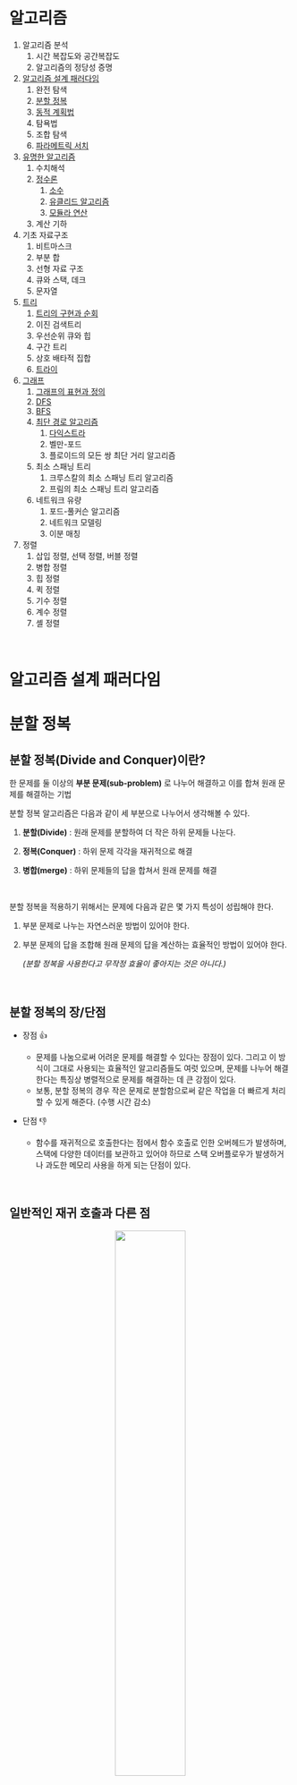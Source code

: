 # 알고리즘
1. 알고리즘 분석
	1. 시간 복잡도와 공간복잡도
	2. 알고리즘의 정당성 증명
2. [알고리즘 설계 패러다임](#알고리즘-설계-패러다임)
	1. 완전 탐색
	2. [분할 정복](#분할-정복)
	3. [동적 계획법](#동적-계획법)
	4. 탐욕법
	5. 조합 탐색
	6. [파라메트릭 서치](#파라메트릭-서치)
3. [유명한 알고리즘](#유명한-알고리즘)
	1. 수치해석
	2. [정수론](#정수론)
		1. [소수](#소수)
		2. [유클리드 알고리즘](#유클리드-알고리즘)
		3. [모듈라 연산](#모듈라-연산)
	3. 계산 기하
4. 기초 자료구조
	1. 비트마스크
	2. 부분 합
	3. 선형 자료 구조
	4. 큐와 스택, 데크
	5. 문자열
5. [트리](#트리)
	1. [트리의 구현과 순회](#트리의-구현과-순회)
	2. 이진 검색트리
	3. 우선순위 큐와 힙
	4. 구간 트리
	5. 상호 배타적 집합
	6. [트라이](#트라이)
6. [그래프](#그래프)
   1. [그래프의 표현과 정의](#그래프의-표현과-정의)
   2. [DFS](#DFS)
   3. [BFS](#BFS)
   4. [최단 경로 알고리즘](#최단-경로-알고리즘)
      1. [다익스트라](#다익스트라)
      2. 벨만-포드
      3. 플로이드의 모든 쌍 최단 거리 알고리즘
   5. 최소 스패닝 트리
      1. 크루스칼의 최소 스패닝 트리 알고리즘
      2. 프림의 최소 스패닝 트리 알고리즘
   6. 네트워크 유량
      1. 포드-풀커슨 알고리즘
      2. 네트워크 모델링
      3. 이분 매칭
7. 정렬
	1. 삽입 정렬, 선택 정렬, 버블 정렬
	2. 병합 정렬
	3. 힙 정렬
	4. 퀵 정렬
	5. 기수 정렬
	6. 계수 정렬
	7. 셸 정렬

<br>

# 알고리즘 설계 패러다임
# 분할 정복
## 분할 정복(Divide and Conquer)이란?
한 문제를 둘 이상의 **부분 문제(sub-problem)** 로 나누어 해결하고 이를 합쳐 원래 문제를 해결하는 기법

분할 정복 알고리즘은 다음과 같이 세 부분으로 나누어서 생각해볼 수 있다.

1. **분할(Divide)** : 원래 문제를 분할하여 더 작은 하위 문제들 나눈다.

2. **정복(Conquer)** : 하위 문제 각각을 재귀적으로 해결

3. **병합(merge)** : 하위 문제들의 답을 합쳐서 원래 문제를 해결
 
<br>

분할 정복을 적용하기 위해서는 문제에 다음과 같은 몇 가지 특성이 성립해야 한다.

1. 부분 문제로 나누는 자연스러운 방법이 있어야 한다.

2. 부분 문제의 답을 조합해 원래 문제의 답을 계산하는 효율적인 방법이 있어야 한다.

   *(분할 정복을 사용한다고 무작정 효율이 좋아지는 것은 아니다.)*

<br>

## 분할 정복의 장/단점
- 장점 👍
  - 문제를 나눔으로써 어려운 문제를 해결할 수 있다는 장점이 있다. 그리고 이 방식이 그대로 사용되는 효율적인 알고리즘들도 여럿 있으며, 문제를 나누어 해결한다는 특징상 병렬적으로 문제를 해결하는 데 큰 강점이 있다.
  - 보통, 분할 정복의 경우 작은 문제로 분할함으로써 같은 작업을 더 빠르게 처리할 수 있게 해준다. (수행 시간 감소)

- 단점 👎
  - 함수를 재귀적으로 호출한다는 점에서 함수 호출로 인한 오버헤드가 발생하며, 스택에 다양한 데이터를 보관하고 있어야 하므로 스택 오버플로우가 발생하거나 과도한 메모리 사용을 하게 되는 단점이 있다.

<br>

## 일반적인 재귀 호출과 다른 점 

<p align="center">
<img src="https://user-images.githubusercontent.com/33649908/131237135-fd55bdac-c852-4681-b3f3-a6c4093fff28.png" width="50%">
</p>

* 분할 정복이 일반적인 재귀 호출과 다른 점은 **문제를 한 조각과 전체를 나누는 대신 거의 같은 크기의 부분 문제로 나누는 것** 이다.

* 보통 재귀 함수를 사용해서 분할 정복 알고리즘을 구현하지만, 분할 정복이라고 해서 반드시 재귀 함수를 이용하는 것은 아니다. 함수 호출시 발생하는 오버헤드를 없애기 위해서 스택이나 큐 등을 이용하는 경우도 있다.

<br>

## 분할 정복 알고리즘 활용 예시

분할 정복이 쓰이는 예는 **이분검색, 병합정렬, 퀵정렬, 최대값 찾기, 임계값의 결정, 쉬트라센 행렬곱셈 알고리즘** 등이 있다.

<br>

### 병합 정렬과 퀵정렬 (같은 문제를 어느 단계에서 해결하느냐에 따른 구분)

병합 정렬(merge sort)과 퀵 정렬(quick sort)은 분할 정복 패러다임을 기반으로 해서 만들어진 대표적인 정렬 알고리즘이다.

이 두 알고리즘은 같은 아이디어로 정렬을 수행하지만 시간이 많이 걸리는 작업을 **분할 단계**에서 하느냐, **병합 단계**에서 하느냐가 다르다.

이렇게 같은 문제를 해결하는 알고리즘이더라도 어떤 식으로(어느 단계에서) 분할하느냐에 따라 다른 알고리즘이 될 수 있다.

<br>

### 병합 정렬

<p align="center">
<img src="https://user-images.githubusercontent.com/33649908/131238392-d6591d56-4690-48b0-83c9-7e027e2fcda4.png" width="40%">
</p>

* 전체 수행 시간은 **병합 과정**에 의해 지배된다.

* **O(n)** 시간이 걸리는 과정을 **재귀 호출 후에 진행** (병합 과정)

   문제의 수는 항상 절반으로 나눠지기 때문에 필요한 단계 수는 **O(logn)**

* 시간 복잡도 : 항상 **O(nlogn)** 으로 일정

<br>

### 퀵 정렬
<p align="center">
<img src="https://user-images.githubusercontent.com/33649908/131238476-bd4f5db7-48f1-41f2-bca7-f888cb02f133.png" height="200"> <img src="https://user-images.githubusercontent.com/33649908/131238219-42fd1206-d152-4924-bfa2-0f53e122fe58.png" height="200">
</p>

* 전체 수행 시간은 두개 부분 문제로 나누는 **파티션(partition) 과정**에 의해 지배된다. 분할된 두 부분 문제가 비슷한 크기로 비슷한 크기로 나눠진다는 보장이 없기 때문에, 이를 비슷한 크기로 나누는 좋은 기준을 선택하는 것은 퀵정렬에서 중요한 요소이다.

* **O(n)** 시간이 걸리는 과정을 **재귀 호출 전**에 진행 (분할)

   문제의 수가 항상 절반으로 나누어 진다는 보장이 없기 때문에 필요한 단계수를 정확히 계산하기 힘들다.
   
   **최악의 경우 n, 평균적인 경우 logn**만큼의 단계가 필요하다.

* 시간 복잡도 : 최악 = **O(n^2)**, 평균 = **O(nlogn)**

<br>

### 관련 문제
[백준 1629번 곱셈](https://www.acmicpc.net/problem/1629)

[백준 10830번 행렬 제곱](https://www.acmicpc.net/problem/10830)

<br>

# 동적 계획법
## 동적 계획법(Dynamic Programming, DP)이란?

동적 계획법은 주어진 문제를 풀기 위해서, 문제를 여러 개의 **하위 문제(subproblem)** 로 나누어 푼 다음, 그것을 결합하여 해결하는 방식이다.

<br>

<p align="center">
<img src="https://user-images.githubusercontent.com/33649908/131238559-1a8c7588-3713-475d-b740-69629b9b9fb4.png" width="50%">
</p>

동적 계획법은 처음 주어진 문제를 더 작은 문제들로 나눈 뒤 각 조각의 답을 계산하고, 이 답들로부터 원래 문제에 대한 답을 계산해 낸다는 점에서 분할 정복(Divide and Conquer)과 비슷하다. 하지만 가장 큰 차이점은 **동적 계획법에서는 쪼개진 작은 문제가 중복되지만, 분할 정복은 절대로 중복될수가 없다는 점**이다.

다시 말하면, 동적 계획법과 분할 정복의 차이는 **문제를 나누는 방식**이다. 동적 계획법에서는 어떤 부분 문제는 두 개 이상의 문제를 푸는데 사용될 수 있기 때문에, 이 문제의 답을 여러 번 계산하는 대신 **한 번만 계산하고 그 결과를 재활용함으로써 속도를 향상**시킬 수 있다. 이때 이미 계산한 값을 저장해 두는 메모리를 캐시(cache)라고 부르며, 두 번 이상 계산되는 부분 문제를 중복되는 **부분 문제(overlapping subproblems)** 라고 부른다.

<br>

* **동적 계획법의 조건**

   두 가지 속성을 만족해야 동적 계획법으로 문제를 풀 수 있다.

1. **Overlapping Subproblem**
   : 중복되는 부분 문제(overlapping subproblem) 는 어떤 문제가 여러 개의 부분 문제(subproblem)으로 쪼개질 수 있을 때 사용하는 용어이다. 이때 '부분 문제'란, 항상 새로운 부분 문제를 생성해내기 보다는 계속해서 같은 부분 문제가 여러 번 재사용되거나 재귀 알고리즘을 통해 해결되는 문제를 가리킨다.

2. **Optimal Substructure**
   : 최적 부분구조(optimal substructure)는 어떤 문제의 최적의 해결책이 그 부분 문제의 최적의 해결책으로 부터 설계될 수 있는 경우를 말한다. 즉, 최적 부분구조 일때 문제의 정답을 작은 문제의 정답에서부터 구할 수 있다. 이 속성은 동적 계획법이나 그리디 알고리즘의 유용성을 판별하는데 사용되기도 한다.
   
<br>

* **메모리제이션(Memorization)**

메모이제이션은 컴퓨터 프로그램이 동일한 계산을 반복해야 할 때, **이전에 계산한 값을 메모리에 저장함**으로써 동일한 계산의 반복 수행을 제거하여 **프로그램 실행 속도를 빠르게 하는 기술**이다. 동적 계획법의 핵심이 되는 기술이다.

동적 계획법에서 각 문제는 한 번만 풀어야 한다. (중복되는 부분 문제를 여러번 풀지 않는다는 뜻) Optimal Substructure를 만족하기 때문에 같은 문제는 구할 때마다 정답이 같다. 따라서 정답을 한 번 구했으면 그 정답을 캐시에 메모해놓는다. 이렇게 메모하는 것을 코드의 구현에서는 배열에 저장하는 것으로 할 수 있다. 이를 메모리제이션이라고 한다.

<br>

## 동적 계획법의 장/단점

- 장점 👍
  - 필요한 모든 가능성을 고려해서 구현하므로 항상 최적의 결과를 얻을 수 있다.
  
  - 메모리에 저장된 값을 사용하므로 큰 문제를 빠른 속도로 해결하여 최적의 해를 찾아낼 수 있다.

- 단점 👎
  - 모든 가능성에 대한 고려가 불충분할 경우 최적의 결과를 보장할 수 없다.
  
  - 다른 방법론에 비해 많은 메모리 공간을 요구한다.
  
<br>

## 동적 계획법의 구현 방법

동적 계획법의 구현 방식에는 두 가지 방법이 있다.

1. **Top-down** : 큰 문제를 작은 문제로 쪼개면서 푼다. **재귀**로 구현
2. **Bottom-up** : 작은 문제부터 차례대로 푼다. **반복문**으로 구현

Top-down과 Botton-up의 시간복잡도 차이는 문제에 따라 다를 수 있으므로 정확히 알 수는 없다. Top-down은 재귀 호출을 하기때문에 스택의 사용으로 시간이 더 걸릴 것이라고 생각할 수 있겠지만, 실제로 그 차이는 크지 않다. 

(다만, 파이썬의 경우 재귀 호출 시 스택 오버 플로우(stack overflow)가 발생할 수 있기 때문에, Bottom-up으로 구현하는 것이 좋다. C++과 Java에서는 재귀로 구현하는 것이 크게 문제가 되지 않는다.)

💡 Top-down으로만 해결가능하거나 Bottom-up으로만 해결가능한 문제는 극히 드문 경우이므로, 아무거나 선택해서 사용하면 된다.

피보나치 수열을 예로 들면 다음과 같다.

* Top-down 방식
``` java
f (int n) {
  if n == 0 : return 0
  elif n == 1: return 1
  if dp[n] has value : return dp[n]
  else : dp[n] = f(n-2) + f(n-1)
         return dp[n]
}
```

* Bottom-up 방식
``` java
f (int n){
  f[0] = 0
  f[1] = 1
  for (i = 2; i <= n; i++) {
   f[i] = f[i-2] + f[i-1]
  }
  return f[n]
}
```
<br>

## 동적 계획법의 활용 예시

동적 계획법의 예시로는 **피보나치 수열 구하기, 이항계수 구하기, 최단경로의 플로이드 알고리즘, 최적화 문제, 외판원 문제** 등이 있다.

<br>

### 관련 문제
[백준 2294번 동전2](https://www.acmicpc.net/problem/2294)

[백준 1463번 1로 만들기](https://www.acmicpc.net/problem/1463)

<br>

----

# 파라메트릭 서치
결정 문제란 예 아니오 형태의 답만이 나오는 문제들을 가리킨다.

어떤 문제에서 최대가 되는 k를 구하려는 최적화 문제를 결정 문제로 바꾸는 것은 다음과 같다.

__1. k가 x이상일때 문제가 해결되는지?__

__2. 문제 해결이 안된다면 y값을 조절시켜 변경된 x이상일 때는 문제가 해결되는지?__

__3. x값 조절은 이분법을 사용__

위 과정을 반복하면 x는 문제가 해결되는 최적의 값으로 수렴하게 된다.

이렇게 결국 원래 문제인 최대값 k를 구할 수 있다. 같은 매커니즘으로 최솟값도 찾을 수 있는데, 이러한 알고리즘을 일명 파라메트릭 서치라고 부른다.

x값 조절을 이분법으로 하기 때문에, 바이너리 서치와 매우 유사하다.

하지만 차이점이 있는데, 바이너리 서치는 찾고자하는 특정한 값과 정렬된 검색 공간의 가운데에 있는 원소를 비교하여 해당 값을 찾으면 리턴, 못 찾으면 -1을 리턴해준다.

파라메트릭 서치는 특정한 값을 찾는것이 아니라 검색 공간의 가운데 값이 해당 값이 문제를 해결할 수 있는지 판단하고 범위를 좁히는데, 파라메트릭 서치는 바이너리 서치와 다르게 특정한 목표값이 없기 때문에 중간에 리턴을 할 수가 없고 반드시 값이 수렴하기 때문에 -1을 리턴하지 않는다는 차이가 있다. 

아래 문제는 파라메트릭 서치로 해결할 수 있는 가장 간단한 문제들 중 하나이다.

> __n개의 줄을 잘라서 길이(k)가 모두 동일한 m개의 줄로 만들 때, 잘라진 줄의 길이 k의 최대값을 구하라.__
> 
> __항상 n ≦ m 이며, n는 1이상 10,000이하의 정수이고, m은 1이상 1,000,000이하의 정수이다.__
> 
> __그리고 주어진 n개의 줄의 최대 길이는 2^31 - 1보다 작거나 같은 자연수이다.__
>
> __테스트 케이스로 n = 4, m = 11__
>
> __n개의 줄의 길이는 각각 802, 743, 457, 539가 주어졌다.__

최대의 k을 찾는 위 최적화 문제를 k가 x라면 줄을 m개 만들 수 있나? 라는 결정문제로 바꾸어서 풀 수 있다.

__1. k가 x라면 줄을 m개 만들 수 있나?__

__2. m개를 만들 수 없을때, x값을 줄임.__

__3. m개를 만들 수 있을때, x값을 늘림.__

__4. y+1이 m개를 만들 수 없으면 y가 k가 됨__

파라메트릭 서치 문제를 풀 때 초기 정의역x를 반드시 유효한 답을 도출할 수 있도록 잡아야 한다.

parametric_search(int min, int max) 에서  일반적으로 min은 0으로 잡으면 되고 max값을 넉넉히 잡으면 좋다.

위 문제 같은 경우는 만약 n = 4, m = 4이고, n개의 줄이 800, 1, 1, 1같은 테스트 케이스를 고려하면,

k = 200이 되므로 일반적으로 max범위는 n의 줄 길이 중 최대 길이인 800로 잡으면 된다.

```
// 수도코드
parametric_search(min, max){
	if(min > max) return max; // 기저조건, 값이 수렴

	x = (min + max)/2; // 범위 조절, 판단을 위한 x값을 정의
	
	// 있다 -> x값을 늘림 (최적값 수렴)
	// 없다 -> x값을 줄임
	if(isPossible(x)) return parametric_search(x+1, max);
	else return parametric_search(min, x-1);
}

isPossible(x){
	// 일반적으로 결정 판단을 위한 값을 구할때, 이 문제보다 훨씬 난이도가 높고 복잡하다.
	count = 0; // 결정 판단을 위한 값
	for(rope_length : rope_list) 
		count += rope_length / x; // x로 몇개의 줄을 만들 수 있는지
	
	// m개를 만들 수 있다, 없다
	if(count >= m) retrun true;
	else return false;
}
```

재귀의 기저조건인 if(min > max) return max;는 문제마다 차이가 있다.

어떤 문제는 if(min > max) return min; 일수도 있기 때문에 무조건 위 조건을 따라선 안되고 해당 문제를 이해하고 알맞은 조건을 기저조건으로 설정하여야 한다.

그리고 일반적으로 min은 left 또는 start, max는 right 또는 edn, x는 pivot 또는 mid 라는 변수명을 사용한다. 

지금 까지 본 문제는 파라메트릭 서치의 개념을 설명하기 위한 기초적인 문제였다면, 아래문제는 파라메트릭 서치의 응용 문제라고 할 수 있다. 

응용 문제같은 경우는 애초에 파라메트릭 서치 알고리즘을 이용해서 문제를 풀어야겠다는 아이디어 자체를 떠올리기가 쉽지않다...

[백준 1300번 : K번째 수](https://www.acmicpc.net/problem/1300)

[백준 12015번 : 가장 긴 증가하는 부분 수열 2](https://www.acmicpc.net/problem/12015)

# 유명한 알고리즘

# 정수론
정수론(Number Theory)은 각종 수의 성질을 대상으로 하며 기하학, 대수학, 해석학과 함께 수학의 주요한 분야들 중 하나이다. 

정수론의 현실 세계에서의 쓰임새는 다른 수학 분야에 비해 적지만, 컴퓨터가 발달되면서 사용빈도가 늘었다. 암호학의 기본 이론도 이 정수론을 기본으로 하고 있으며, 정보와 관련된 이론들도 상당 부분 정수론을 기본으로 한다. 

그 이유는 컴퓨터에서 정수는 정확한 값을 가질 수 있기 때문이다. 실수형 타입의 경우에는 round off error 때문에 오차가 생기고, 이 오차는 계산을 거듭할수록 걷잡을 수 없이 커지기 때문이다.
게다가 컴퓨터에서의 수 표현은 수를 표현할 저장공간의 한계상 정수론에서 말하는 시계 산술을 사용한다.

이름은 '정수론'이지만 기초 수준에서는 정수보다는 자연수, 그중에서도 소수를 중점적으로 다룬다. 자연수는 1과 소수, 그리고 합성수로 이루어져 있는데, 합성수들은 소수의 곱으로 생각할 수 있기 때문에 결국 소수가 다른 정수들보다 더 중요한 대우를 받게 된다.

음의 정수는 잘 다뤄지지 않는데, 대부분의 곱셈에 관련된 문제에서 양의 정수에 -1을 곱하는 것으로 음의 정수를 다룰 수 있기 때문이다. 

## 소수
소수를 한마디로 설명하면, 1보다 큰 자연수 중 1과 자기 자신만을 약수로 가지는 수라고 할 수 있다.

애초에 전제조건이 1보다 큰 자연수 중이기 때문에, 당연히 1은 소수가 아니다.

산술의 기본 정리(모든 양의 정수는 유일한 소인수 분해를 갖는다.)의 '1보다 큰 모든 자연수는 그 자체가 소수이거나, 순서를 무시하고 유일한 소인수의 조합을 갖는다'는 내용을 바탕으로 자연수는 1과 소수, 그리고 합성수로 구분된다. 

이 합성수들은 소수의 곱으로 생각할 수 있기 때문에 결국 2이상의 모든 수들은 소수들로 구성되어 있다고 볼 수 있다.

Problem Solving을 하다 보면, 소수와 관련된 문제들을 자주 접할 수 있다. 소수는 경우에 따라 변하지 않으므로 N 이하의 소수는 이미 정해져 있기 때문에, 이 이미 정해진 대량의 소수들을 빠르게 구할 수 있는 방법들이 존재한다.

그 중 대표적인 방법으로 에라토스테네스의 체가 있다. 여기서 체는 대수학에서 사용하는 유리수의 집합, 실수의 집합, 복소수의 집합을 유리수체(體), 실수체(體), 복소수체(體)라고 부르는 Field가 아닌 가루나 액체를 거를 때 사용되는 도구를 뜻한다. 

지구의 크기를 처음으로 계산해 낸 수학자로도 유명한 고대 그리스의 수학자 에라토스테네스가 만들어 낸 특정 범위 내의 소수를 구하는 방법으로, 소수가 아닌 수를 거르는 방법이 마치 체로 치듯이 수를 걸러낸다고 하여 '에라토스테네스의 체'라고 부른다고 한다. 

에라토스테네스의 체로 소수를 찾는 방법은 아래와 같다.

<p align="center"><img src="https://user-images.githubusercontent.com/51703260/131170962-794ff277-21b4-458b-bddf-86522bd05895.gif"></p>

만약 100만 이하의 소수들을 모두 구한다고 하자.

1. 2를 제외한 2의 배수들은 모두 제거한다.
2. 3을 제외한 3의 배수들은 모두 제거한다.
3. 제거 되지 않은 가장 작은 수를 제외한 해당 수의 배수를 제거한다.
4. 100만의 제곱근인 1000까지만 체크하여 해당 수들의 배수들을 모두 제거한다.

위 과정이 끝나고 제거되지 않은 수들이 100만 이하의 소수가 된다.

여기서 중요한 점은 에라토스테네스의 체를 이용해 N 이하의 소수를 구하고 싶다면, N까지 배수들을 찾아 볼 필요는 없이 N의 제곱근까지만 체크하면 된다. 

만약 N보다 작은 합성수 M이 있을 때, M = A * B 라면 A와 B 중 적어도 하나는 N의 제곱근 보다 작다. 즉, M은 N의 제곱근 이하에서 이미 배수체크가 가능해지고 소수가 걸러진다.

같은 논리로 결국 N 또한 N의 제곱근이하에서 이미 배수체크가 완료되어 소수가 다 걸러지게 된다.

```
// 수도코드
eratosthenes(N){
	isPrime = boolean[N+1]; // 0 ~ N 까지 논리형 배열
	isPrime.fill(true); // 전부 true로 초기화 (그냥 이렇게 초기화가 가능하다고 가정)
	isPrime[0] = isPrime[1] = false; // 0과 1은 소수가 아님
	
	for(i = 2; i <= sqrt(N); i++){ // N의 제곱근 까지만 체크
		if(!isPrime[i]) continue; // 소수가 아니면 continue
		for(j = i*i; j <= N; j += i){
			isPrime[j] = false; // i의 제곱부터 시작해서 i의 배수는 모두 소수가 아님.
		}			    // i * 2부터 시작해도 되지만 어차피 i가 sqrt(N)까지 접근하기 때문에 동일함
	}
	
	return isPrime;
}

main(){
	N = 1000000;
	isPrime = eratosthenes(N);
	for(i = 0; i <= N; i++){
		if(isPrime[i]) print(i);
	}
}
```
다만 에라토스테네스의 체는 '특정 범위 내의 소수'를 구하는 데에만 효율적이다.

만약 주어진 수 하나가 소수인가? 만을 따지는 상황이라면 에라토스테네스의 체 보다 비교도 안되게 빠른방법이 넘쳐난다.

아래 문제는 에라토스테네스의 체를 이용해서 해결할 수 있는 기본적인 소수를 구하는 문제와 약간 응용한 문제들이다.

[백준 1929번 : 소수 구하기](https://www.acmicpc.net/problem/1929)

[백준 4948번 : 베르트랑 공준](https://www.acmicpc.net/problem/4948)

[백준 9020번 : 골드바흐의 추측](https://www.acmicpc.net/problem/9020)


## 유클리드 알고리즘

유클리드 알고리즘은 우리에게 유클리드 호제법이라고 더 알려져있다.

수학자 유클리드에 의해 기원전 300년경에 발견된 이 알고리즘은 주어진 두 수 사이에 존재하는 최대공약수를 구하는 알고리즘이다.

이 알고리즘의 원리는 아래와 같다.

만약 임의의 두 자연수 A와 B의 최대공약수를 구한다고 하자.

1. A를 B로 나눈 나머지 M을 구한다. M = A % B
2. 이 때 A가 B보다 작으면 M은 A가 된다. (굳이 A와 B의 대소 반별이 필요없다는 의미)
3. 만약 A가 B보다 커서 M == 0 가 된다면 B가 최대 공약수가 된다.
4. 만약 M이 0이 아니면, A에 B값을 넣고, B에 M값을 넣어서 다시 1.의 M = A % B 연산을 하여 M이 0이 될 때 까지 반복한다.

```
// 수도코드
// 재귀
euclid(A, B){	
 	return B == 0 ? A : euclid(B, A % B);
}

// 반복문
euclid(A, B){ 
	while(B != 0){
		A = B;
		B = A % B;
	}
	return A;
}
```

A와 B의 최대공약수를 구했으면, A와 B의 최소공배수는 A * B / (A와B의 최대공약수)로 구할 수 있다

아래 문제는 유클리드 호제법을 이용해서 해결할 수 있는 기본적인 문제이다.

[백준 1934번 : 최소공배수](https://www.acmicpc.net/problem/1934)

## 모듈라 연산

몇 가지 중요한 암호 시스템은 계산 결과가 항상 0 - (M-1) 범위에있는 경우 모듈라 연산을 사용한다고 한다.

이때 M이 우리가 %를 하고자 하는 모듈라 값이다.

아래는 modular를 mod를 표현한 우리가 기본적으로 알고있는 모듈라 연산이다

43 mod 6 = 1

27 mod 9 = 0

3 mod 20 = 3

50 mod 17 = 16

그리고 음수의 경우에도 모듈러 연산이 가능하다.

-13 mod 11 = 9

-10 mod 11 = 1

일반적으로 수학적으로 나머지는 양수라고 약속했기 때문에 음수를 mod 할 경우에는 양수라 생각하고 mod를 한 값의 음수에서 + m을 해주면 된다.

예를 들어 -13 mod 11이면 13 mod 11 = 2 에서 -2 + 11 = 9와 같다.

하지만 프로그래밍을 할 때 A % B 에서 A 또는 B가 음수가 되면 결과는 어떻게 될까?

놀랍게도 답은 ["구현마다 다르다(Implementation-defined)"](https://en.wikipedia.org/wiki/Modulo_operation#In_programming_languages
)

당장 파이썬에서 -10 % 4는 2가 출력되고 10 % -4는 -2가 출력된다.

그리고 C++17 -10 % 4는 -2가 출력된다. 그렇기 때문에 음수 모듈라 연산을 할 때는 언어별로 다르다는 점을 미리 고려해야 할 것 같다.

## 모듈라 합동

모듈라 연산에 이해했다면 모듈라 합동에 대해서도 알면 좋을것 같다.

__(A mod M) = (B mod M) => A ≡ B (mod M)__

어떤 값 A와 B가 M으로 나누었을 때 나머지가 같다면 A와 B는 모듈라 M에 대한 합동 관계라고 표현한다.

여기서 A와 B는 A - B를 하였을 때, M의 배수가 된다.

다시 말해 A - B = K * M (K는 임의의 정수)이다.

예를 들어 13 % 6 = 1이고, 25 % 6 = 1이므로, 13과25는 모듈라 6에 대한 합동이라고 말할 수 있다.

아래 문제는 이 모듈라 합동에 관련된 문제이다.

[백준 2981번 : 검문](https://www.acmicpc.net/problem/2981)

## 모듈라 연산의 속성

모듈라 연산에는 재밌는 속성들이 존재한다.

먼저 (A + B) mod M = ((A mod M) + (B mod M)) mod M  이 성립한다.

그리고 (A - B) mod M = ((A mod M) - (B mod M)) mod M 이 성립하며

놀랍게도 (A * B) mod M = ((A mod M) * (B mod M)) mod M 또한 성립한다.

우리는 수학자가 아니라 공학자이므로 증명은 생략하고 위 공식을 잘 써먹기만 하면 된다.

이 공식을 잘 이용한다면 아래와 같은 문제를 풀 수 있다.

> 2^50이상은 계산할 수 없는 계산기가 존재한다.
> 
> 이 계산기는 mod 연산을 할 수 있는 기능이 탑재되어있다.
> 
> 이 때 2^90 mod 13을 구하라.

이 문제는 거듭제곱을 가지는 값을 모듈라 곱셈 속성을 이용해서 분할 정복으로 해결할 수 있다.

2^90은 2^50 * 2^40이다. 그러면 2^90 mod 13은 

(A * B) mod M = ((A mod M) * (B mod M)) mod M 를 이용하여

2^90 mod 13 = (2^50 * 2^40) mod 13 = ((2^50 mod 13) * (2^40 mod 13)) mod 13으로 변형시킬 수 있다.

계산기를 통해서 2^50 mod 13 = 4, 2^40 mod 13 = 3이라는 값은 바로 구할 수 있다고 했을 때,

결국 2^90 mod 13 = 12 mod 13 = 12라는 사실을 알 수 있다.


<br>

# 트리

# 트리의 구현과 순회

## 트리(Tree)

**계층적인 구조**의 자료를 표현하는 **비선형 자료구조(1:n)**

뿌리부터 잎까지의 나무를 거꾸로 뒤집어 놓은 형태를 띄며, 회사의 조직도, 파일 디렉토리 구조, 기계 학습에서의 결정 트리(decision tree) 등이 트리 구조로 표현될 수 있다.

## 트리 관련 용어

- 노드(node)와 간선(edge) : 트리의 구성 요소, 트리의 각 노드에는 데이터가 저장되고 이러한 데이터들의 연결 관계는 간선으로 나타낸다.
    - 루트(root) : 계층적인 구조에서 가장 높은 곳에 있는 노드. 한 트리에는 하나의 루트만이 존재한다.
    - 리프(leaf, 단말 노드) : 자식 노드가 존재하지 않는, 더 이상 아래로 뻗어나갈 수 없는 노드
    - 부모(parent) : 현재 노드에서 간선으로 연결된 위쪽에 있는 노드. 트리의 각 노드는 무조건 1개의 부모 노드만 가질 수 있다.
    - 자식(child) : 현재 노드에서 가지로 연결된 아래쪽 노드. 트리의 각 노드는 자식 노드를 가지지 않을 수도, 여러개의 자식 노드를 가질 수도 있다.
    - 형제(sibling) : 부모 노드가 동일한 노드들
    - 조상(ancestor) : 현재 노드에서 간선을 따라 루트노드까지 올라갈 때 연결된 모든 노드
    - 자손(descendant) : 서브 트리에 있는 하위 레벨의 노드들
- 서브 트리(subtree) : 부모 노드와 연결된 간선을 끊으면 새롭게 생성되는 트리. 하나의 트리는 여러개의 서브 트리를 포함하고 있다.

<p align="center"><img src="https://github.com/hongcheol/CS-study/blob/main/Algorithm/img/tree-degree-level.png?raw=true" alt="Tree degree and level" width="500"></p>

- 레벨(level)과 높이(height) : 루트 노드로부터 현재 노드에 이르기까지 연결된 간선의 수. 트리의 레벨의 최댓값이 트리의 높이가 된다.
- 차수(degree) : 현재 노드에 연결된 자식 노드의 수. 트리의 차수는 트리의 차수의 최댓값이다.

## 이진 트리(Binary Tree)

모든 노드가 2개의 서브 트리를 가지고 있는 트리.

## 이진 트리의 특징 

- 모든 노드는 왼쪽 자식 노드와 오른쪽 자식 노드를 각각 1개씩, 최대 2개의 노드만을 자식 노드로 가질 수 있다.(최대 차수 2)
- 공집합도 이진트리이다.
- 서브 트리 간 순서(왼쪽, 오른쪽)가 존재한다.
- 노드의 개수가 `n`개인 이진트리의 간선 개수는 `n-1`개
- 높이가 h인 이진트리의 최소 노드 개수는 `h+1`개, 최대 노드 개수는 `2^(h+1) - 1`개

## 이진 트리의 종류

![Binary Tree](https://github.com/hongcheol/CS-study/blob/main/Algorithm/img/binary-tree.png?raw=true)

### 포화 이진 트리(Full Binary Tree)

- 모든 높이에 노드가 최대로 차 있는 이진 트리
- 따라서 노드 개수는 이진 트리의 최대 노드 개수인 `2^(h+1) - 1`개
- 루트 노드를 1번으로 하여 모든 노드가 순서대로 노드 번호를 가진다.

### 완전 이진 트리(Complete Binary Tree)

- 루트 노드를 1번으로 하여 n개의 노드를 갖는 이진 트리에서 1번부터 n번까지 빈 자리가 없는 이진 트리
- 낮은 높이에서 시작하여 왼쪽 자식 노드부터 채워야 한다.

### 편향 이진 트리(Skewed Binary Tree)

- 높이 h에 대한 최소 개수의 노드를 가지며 한 쪽 방향의 자식 노드만을 가진 이진 트리
- 따라서 노드 개수는 이진 트리의 최소 노드 개수인 `h+1`개

## 이진 트리 표현

### 배열을 이용한 표현

n개의 노드를 갖는 이진 트리의 경우 루트 노드부터 마지막 노드까지 1번 ~ n번 번호를 매긴 뒤, 배열의 1번 인덱스부터 n번 인덱스까지 순서대로 노드를 삽입하여 구현

- 높이가 h인 이진 트리를 구현하기 위해서는 배열의 크기가 `2^(h+1)`가 되어야 한다.
    - 배열의 1번 인덱스부터 사용하므로 이진 트리의 최대 노드 개수인 `2^(h+1) - 1`개보다 1개 많은 크기
- 배열을 이용한 이진 트리는 구현이 쉽지만, 배열 원소에 대한 메모리 공간 낭비가 발생할 수 있다.
    - 편향 이진 트리의 경우 사용하지 않는 배열의 영역이 많아진다.
- 트리의 중간에 새로운 노드를 삽입하거나 삭제할 경우 배열의 크기 변경이 어려워 비효율적이다.

#### Java를 이용한 완전 이진 트리 구현 - 배열 표현법

```java
// 완전 이진 트리
class CompleteBinaryTreeArray {
    char[] nodes;         // 트리의 노드를 저장한 배열
    final int SIZE;             // 노드 개수 + 1
    int lastIndex;        // 마지막에 추가된 노드의 인덱스

    public CompleteBinaryTreeArray(int size) {
        this.SIZE = size;
        nodes = new char[SIZE+1];          // 1 ~ SIZE 번의 노드들을 저장하는 배열
    }

    public void add(char c) {
        if (lastIndex == SIZE) return;     // 배열 포화 상태
        nodes[++latIndex] = c;             // 배열에 노드 추가
    }
}
```

### 링크를 이용한 표현

이진 트리 노드 번호 성질을 이용해 각 부모 노드에 왼쪽 자식 노드와 오른쪽 자식 노드를 연결하여 표현한다. 한 노드가 두 개의 링크 필드를 갖는 형태이다.

> 💡 이진 트리 노드 번호의 성질
>- 노드 번호가 i인 노드의 부모 노드 번호 : `i/2`
>- 노드 번호가 i인 노드의 왼쪽 자식 노드 번호 : `2*i`
>- 노드 번호가 i인 노드의 오른쪽 자식 노드 번호 : `2*i + 1`
>- 레벨 n인 노드의 시작 번호 : `2^n`

- 배열 표현법의 한계인 메모리 낭비를 막을 수 있다. 이진 트리의 노드 개수만큼 노드를 생성하면 된다.
- 특정 노드를 탐색하기 위해 루트 노드부터 탐색을 시작해야 하므로 탐색이 비효율적이다.

#### Java를 이용한 완전 이진 트리 구현 - 링크 표현법

```java
// 트리의 노드
class Node {
    char data;         // 데이터 필드
    Node left;         // 왼쪽 자식 노드 링크 필드
    Node right;        // 오른쪽 자식 노드 링크 필드

    public Node(char data) {
        this.data = data;
        left = null;             // 리프 노드를 위한 초기화
        right = null;            // 리프 노드를 위한 초기화
    }
}

// 완전 이진 트리
class LinkedCompleteBinaryTree {
    Node[] binaryTree;

    public LinkedCompleteBinaryTree(int nodeCnt) {
        binaryTree = new Node[nodeCnt+1];                 // 노드 개수 + 1
    }

    public void add(int nodeCnt) {
        for (int i=1; i<=nodeCnt; i++) {
            binaryTree[i] = new Node(i);                  // 노드 생성 및 데이터 삽입
        }

        for (int i=1; i<=nodeCnt/2; i++) {
            binaryTree[i].left = binaryTree[2*i];         // 왼쪽 자식 노드 연결
            binaryTree[i].right = binaryTree[2*i+1];      // 오늘쪽 자식 노드 연결
        }
    }
}
```

## 트리의 탐색

비선형 자료구조인 트리에서 각 노드를 중복되지 않게 완전 탐색하기 위한 기법

### 너비 우선 탐색(BFS, Breadth First Search)

- 루트 노드의 자식 노드들을 우선적으로 모두 방문한 뒤, 방문했던 자식 노드들의 자식노드들을 또 다시 차례대로 방문하는 방식
- 인접한 노드에 대한 탐색이 끝나야 해당 노드들의 인접한 노드를 방문할 수 있으므로 **선입 선출 형태의 자료구조인 큐**(Queue)를 사용하여 구현할 수 있음

```java
public void bfs() {
    int lastIndex;                              // 노드의 개수 + 1
    Queue<Integer> q = new LinkedList<>();      // 탐색을 기다리는 노드를 저장할 큐
    q.offer(1);                 // 루트 노드의 인덱스

    int level = 0, size = 0;

    while(!q.isEmpty()) {
        size = q.size();        // 현재 높이(너비)에서의 모든 노드 개수

        while(size-->0) {       // 높이 별 노드들을 단계적으로 탐색
            int current = q.poll();
            
            System.out.println(current + " ");

            // 왼쪽 자식 노드 유효성 검사 후 큐에 삽입
            if (current*2 <= lastIndex) q.offer(current*2);
            // 오른쪽 자식 노드 유효성 검사 후 큐에 삽입
            if (current*2+1 <= lastIndex) q.offer(current*2+1);
        }

        level++;     // 현재 높이, 한 높이(너비) 별 탐색이 끝나면 크기 하나씩 증가
    }
}
```

### 깊이 우선 탐색(DFS, Depth First Search)

- 루트 노드에서 출발하여 한 방향으로 갈 수 있는 경로가 존재할 때까지 계속해서 깊이 탐색. 더 이상 방문할 수 있는 경로가 없으면 마지막으로 만났던 갈림길이 있던 노드로 돌아와 다른 방향의 노드를 같은 방식으로 계속해서 깊게 탐색하는 방식
- 자식의 자식의 자식 노드까지 깊게 탐색했다가 방문할 노드가 없을 경우 돌아와서 다른 자식 노드로 깊게 들어가야 하므로 **재귀**적으로 구현하거나, **후입 선출 형태의 자료구조인 스택**(Stack)을 사용하여 구현할 수 있음

```java
public void dfs(int current) {
    System.out.println(current + " ");      // 전위 순회 dfs로, 중위, 후위 순위의 경우 현재 라인의 위치만 자식 노드 중간과 마지막으로 바꿔주면 됨

    // 왼쪽 자식 노드 유효성 검사 후 재귀적 탐색
    if (current*2 <= lastIndex) dfs(current*2);
    // 오른쪽 자식 노드 유효성 검사 후 재귀적 탐색
    if (current*2+1 <= lastIndex) dfs(current*2+1);
}
```

## 트리의 순회

깊이 우선 탐색 시 트리의 노드를 순회하는 순서

### 전위 순회(preorder traversal) : VLR

노드 방문 -> 왼쪽 자식 -> 오른쪽 자식

```java
public void dfsByPreOrder() {
    System.out.print("Preorder : ");
    dfsByPreOrder(1);
    System.out.println();
}
	
private void dfsByPreOrder(int current) {
    // 현재 노드 처리
    System.out.print(nodes[current] + " ");
    // 왼쪽 자식 노드 방문
    if (current*2<=lastIndex) dfsByPreOrder(current*2);
    // 오른쪽 자식 노드 방문
    if (current*2+1<=lastIndex) dfsByPreOrder(current*2+1);
}
```

### 중위 순회(inorder traversal) : LVR

왼쪽 자식 -> 노드 방문 -> 오른쪽 자식

```java
public void dfsByInOrder() {
    System.out.print("Inorder : ");
    dfsByInOrder(1);
    System.out.println();
}

private void dfsByInOrder(int current) {
    // 왼쪽 자식 노드 방문
    if (current*2<=lastIndex) dfsByInOrder(current*2);
    // 현재 노드 처리
    System.out.print(nodes[current] + " ");
    // 오른쪽 자식 노드 방문
    if (current*2+1<=lastIndex) dfsByInOrder(current*2+1);
}
```

### 후위 순회(postorder traversal) :LRV

왼쪽 자식 -> 오른쪽 자식 -> 노드 방문

```java
public void dfsByPostOrder() {
    System.out.print("Postorder : ");
    dfsByPostOrder(1);
    System.out.println();
}

private void dfsByPostOrder(int current) {
    // 왼쪽 자식 노드 방문
    if (current*2<=lastIndex) dfsByPostOrder(current*2);
    // 오른쪽 자식 노드 방문
    if (current*2+1<=lastIndex) dfsByPostOrder(current*2+1);
    // 현재 노드 처리
    System.out.print(nodes[current] + " ");
}
```

## PS 문제 추천

[Baekjoon Online Judge > 트리의 부모 찾기](https://www.acmicpc.net/problem/11725)
[2019 KAKAO BLIND RECRUITMENT > 길 찾기 게임](https://www.welcomekakao.com/learn/courses/30/lessons/42892)


<br>


# 트라이(Trie)

키와 값을 쌍으로 갖는 연관 배열 데이터를 저장하는 트리 자료 구조

주로 자연어 처리(NLP) 분야에서 문자열 탐색을 위해 사용한다. 문자열의 각각의 문자 단위로 색인을 구축한 형태이다.

## 트라이 원리

### 트라이를 이용한 문자열 저장

![Trie Principle](https://github.com/hongcheol/CS-study/blob/main/Algorithm/img/trie-principle.png?raw=true)

<p align="center"><img src="https://github.com/hongcheol/CS-study/blob/main/Algorithm/img/trie-search.png?raw=true" alt="Trie Search" width="500"></p>

> 1. 각 노드가 배열로 구성된 트리를 생성한다.
> 2. 저장하려는 문자열의 모든 문자들을 확인하며 아래 과정을 시행한다.
> 3. 루트 노드(문자 배열)에서 문자열의 첫번째 문자에 해당하는 인덱스로 이동한다.
> 4. 해당 인덱스에 연결된 자식 노드가 존재하지 않는다면 새로운 노드(문자 배열)를 할당한다. 이후 새로운 노드에서 두번째 문자에 해당하는 인덱스로 이동한다.
> 5. 해당 인덱스에 연결된 자식 노드가 존재한다면 해당 노드의 두번째 문자에 해당하는 인덱스로 이동한다.
> 6. 문자열의 모든 문자를 다 저장할 때까지(즉, 문자열 길이만큼) 위의 과정을 반복한다. 마지막 문자를 저장하고 나서는 배열 값을 `true`로 설정하여 하나의 문자열이 완전히 저장됨을 표시한다.

위의 과정에서 주목할 점은 **접두사가 동일한 문자열**을 저장할 경우 **최소 하나 이상의 노드를 공유**한다는 것이다!

## 트라이의 시간 복잡도

위의 방식대로 문자열을 저장할 경우 **한 문자열을 탐색할 때 고작 `O(1)`의 연산**만 필요하게 된다.

아무리 트리 노드가 많이 존재하더라도, 심지어는 전세계 모든 인구인 80억명의 이름이 저장된 트라이라고 할지라도, 오직 `O(1)`의 시간만이 걸린다. 그 이유는 한 문자열을 탐색하기 위해서는 해당 문자열이 갖고 있는 문자 노드만을 탐색하기 때문이다. 루트 노드에서부터 **해당 문자열의 길이** 만큼의 자식 노드만 타고 들어가기 때문에, 다른 탐색 알고리즘과 달리 **저장된 문자열의 개수에 영향을 받지 않는다**는 점이 트라이의 큰 특장점이다.

## 트라이의 공간 복잡도

우수한 시간적 성능을 자랑하는 트라이의 치명적인 한계는 바로 메모리를 많이 사용한다는 것이다.

트라이를 이용해 한국의 5천만 인구의 이름을 저장한다고 생각해보자. 한국에서 가장 긴 이름은 `"박하늘별님구름햇님보다사랑스러우리"`로 17자이다. 이 이름을 저장하기 위해서는 한글의 모든 음절을 배열로 담은, 길이가 `11,172인 배열`이 `17개`가 필요하고 총 `189,924`만큼의 메모리(1음절을 1byte로 가정)가 필요하다. 이름의 길이가 길어서 생긴 문제라고 말할 수도 있겠지만, 가장 보편적인 3자 이름 역시 `11,172인 배열`이 `3개`가 필요하고 총 `33,516`만큼의 메모리가 필요하다. 한 명의 이름을 저장하는데도 이렇게 많은 메모리를 사용하는데 이런 방식으로 `5천만`명의 이름을 저장한다면 어마어마한 크기의 메모리가 필요하게 될 것이다.(물론 같은 성을 사용하거나 돌림자를 사용하는 이름은 노드를 같이 사용할 수 있어 조금은 효율적이라고 말할 수 있다.)

트라이의 공간 복잡도는 대략 `O(포인터 크기 * 포인터 배열의 길이 * 전체 노드 개수)`가 된다. 따라서 트라이는 **시간적 성능과 공간적 성능을 맞바꾼** 대표적인 예로 볼 수 있다.

## Java를 이용한 트라이 구현

```java
class Trie {
    final int ALPHABET_SIZE = 26;         // 포인터 배열의 길이(표현할 수 있는 문자 개수)

    class Node {
        Node[] children = new Node[ALPHABET_SIZE];     
        boolean isEndOfWord;              // 저장하려는 문자열의 마지막 문자 여부

        public Node() {
            for (int i=0; i<ALPHABET_SIZE; i++) {
                children[i] = null;       // 포인터 배열 초기화
            }

            isEndOfWord = false;          // 마지막 문자 여부 초기화
        }
    }

    Node root;                            // 문자열의 첫번째 문자

    public void insert(String key) {
        int length = key.length();        // 탐색하려는 문자열 길이
        int alphabetIdx;                  // 문자열의 각 문자의 인덱스
        Node curAlphabet = root;          // 현재 탐색중인 문자열의 문자

        for (int level=0; level<length; level++) {
            alphabetIdx = key.charAt(level) - 'a';                    // 문자열의 각 문자의 인덱스 구하기
            Node nextAlphabet = curAlphabet.children[alphabetIdx];    // 문자열의 다음 문자

            if (nextAlphabet == null) {         // 찾으려는 문자에 연결된 자식 노드가 없을 경우
                nextAlphabet = new Node();      // 새로운 노드 생성 뒤 자식 노드로 연결
            }

            curAlphabet = nextAlphabet;         // 찾으려는 문자의 자식 노드를 현재 노드로
        }

        curAlphabet.isEndOfWord = true;         // 문자열의 모든 문자에 대해 삽입이 끝났다면 마지막 문자의 노드는 true로 변경하여 하나의 문자열이 저장됐음을 표시
    }

    public boolean search(String key) {
        int length = key.length();        // 탐색하려는 문자열 길이
        int alphabetIdx;                  // 문자열의 각 문자의 인덱스
        Node curAlphabet = root;          // 현재 탐색중인 문자열의 문자

        for (int level=0; level<length; level++) {
            alphabetIdx = key.charAt(level) - 'a';
            Node nextAlphabet = curAlphabet.children[alphabetIdx];

            if (nextAlphabet == null) {         // 탐색하려는 문자열이 존재하지 않는 경우
                return false;
            }

            curAlphabet = nextAlphabet;         // 찾으려는 문자의 자식 노드를 현재 노드로
        }

        return (curAlphabet.isEndOfWord);       // 탐색하려는 문자열이 존재하는 경우
    }
}
```

## PS 문제 추천

[2020 KAKAO BLIND RECRUITMENT > 가사검색](https://programmers.co.kr/learn/courses/30/lessons/60060)

<br>



# 그래프
# 그래프의 표현과 정의
어떤 자료나 개념을 표현하는 정점(vertex)들의 집합 V와 이들을 연결하는 간선(edge)들의 집합 E로 구성된 자료구조

주로 현실 세계의 사물이나 추상적인 개념 간의 연결관계를 표현할 때 사용

## 그래프 관련 용어

- 노드 (Node): 위치를 말함, 정점(Vertex)라고도 함

- 간선 (Edge): 위치 간의 관계를 표시한 선으로 노드를 연결한 선이라고 보면 됨 (link 또는 branch 라고도 함)
- 인접 정점 (Adjacent Vertex) : 간선으로 직접 연결된 정점(또는 노드)
- 참고
  - 정점의 차수 (Degree): 무방향 그래프에서 하나의 정점에 인접한 정점의 수
  - 진입 차수 (In-Degree): 방향 그래프에서 외부에서 오는 간선의 수
  - 진출 차수 (Out-Degree): 방향 그래프에서 외부로 향하는 간선의 수
  - 경로 길이 (Path Length): 경로를 구성하기 위해 사용된 간선의 수
  - 단순 경로 (Simple Path): 처음 정점과 끝 정점을 제외하고 중복된 정점이 없는 경로
  - 사이클 (Cycle): 단순 경로의 시작 정점과 종료 정점이 동일한 경우

## 그래프의 종류

<img width="731" alt="그래프_종류" src="https://user-images.githubusercontent.com/16794320/127731827-67d5dabf-871b-4b8c-a150-07b1749593a8.png">

### 방향 그래프

그래프의 각 간선이 방향이라는 속성을 갖는 그래프

### 가중치 그래프

그래프의 각 간선이 가중치(weight)라는 송석을 갖는 그래프

### 다중 그래프

두 정점 사이에 두 개 이상의 간선이 있을 수 있는 그래프

### 트리

간선을 통해 두 정점을 잇는 방법이 딱 하나밖에 없는 그래프

### 이분그래프

그래프의 정점들을 겹치지 않는 두 개의 그룹으로 나눠서 서로 다른 그룹에 속한 정점들 사이에만 간선이 존재하도록 만들 수 있는 그래프

### DAG

사이클 없는 방향 그래프(Directed Acyclic Graph)

기본적으로 방향 그래프, 한 점에서 출발해 자기 자신으로 돌아오는 경로가 없는 경우

## 그래프의 경로

그래프에서 경로란 끝과 끝이 연결된 간선들을 순서대로 나열한 것
<img width="303" alt="그래프_경로" src="https://user-images.githubusercontent.com/16794320/127731829-9ac04786-3ff6-4711-b67f-0e3f7f12233c.png">

주어진 그림에서 1에서 5로 가는 경로는 
(1,2),(2,4),(4,5)와 같이 표현.
간단하게 1-2-4-5로도 표현

## 그래프의 표현 방법

V = 정점의 수

### 인접 리스트

그래프의 각 정점마다 해당 정점에서 나가는 간선의 목록을 저장해서 그래프를 표현

각 정점마다 하나의 연결 리스트를 갖는 방식으로 구현

### 인접 행렬

인접 리스트가 두 정점의 연결 관계를 확인하기위해 모든 리스트를 뒤져야한다는 단점 보완

|V|X|V| 크기의 행렬(|V|는 정점의 갯수)로 표현한다.

간**선의 수가 $V^2$에 비해서 훨씬 적은 경우 인접리스트를 사용하는 것이 유리하고**

**간선의 수가 $V^2$에 비례하는 경우 인접행렬을 사용하는 것이 유리하다.**

### 암시적 그래프 표현

그래프를 직접 메모리에 표현하지않고 그래프 구조만 사용하는 것이 유리한 경우

- 입력이 그래프의 형태를 띄지않는 문제의 경우(ex. 배열로 주어진 미로)
- 그래프의 크기가 아주 큰데 실제 사용하는 부분은 그래프의 일부분인 경우

# DFS

DFS(Depth-First Search,깊이 우선 탐색)은 그래프의 모든 노드를 탐색하는 가장 단순한 방법입니다.

정점의 자식들을 먼저 탐색하는 방식으로 다음의 순서를 따릅니다.

1. 현재 정점과 인접한 간선들을 하나씩 검사한다.
2. 아직 방문하지 않은 정점으로 향하는 간선이 있다면 그 간선을 따라간다.
3. 더 이상 갈 곳이 없는 막힌 정점에 도달할 때까지 반복한다.
4. 더이상 갈 곳이 없다면 가장 마지막에 지난 간선을 따라 돌아가 더 이상 방문할 정점이 없을 때까지 반복한다.

각 정점이 정수형인 경우를 예시로 설명하겠습니다.


![그래프_표](./img/graph_chart.png)

위와 같이 만들어진 그래프를 DFS로 탐색하는 그림은 다음과 같습니다.

<img src="./img/graph_DFS.png" alt="그래프_DFS" style="zoom:50%;" />


## Java로 그래프를 표현하는 방법

정점의 개수를 n, 간선의 개수를 m,  연결관계에 있는 노드를 (node1, node2)의 순서쌍으로 하면, 다음과 같이 그래프를 표현할 수 있습니다.

```java
Map<Integer, ArrayList<Integer>> graph = new TreeMap<Integer, ArrayList<Integer>>();
int n = 0, m = 0
Scanner sc = new Scanner(System.in);
n = sc.nextInt();
m = sc.nextInt();
//초기화 해줘야지 아래의 반복문에서 nullPointException 발생하지않는다.
for(int i = 0;i<n;i++){
  graph.put(i+1,new ArrayList<>());
}
for(int i = 0;i<m;i++){
  int n1 = 0, v1 = 0;
  node1 = sc.nextInt();
  node2 = sc.nextInt();
  graph.get(n1).add(node2);
  graph.get(node2).add(node1);
}
```



## DFS 알고리즘 구현

스택을 활용해서 구현할 수 있습니다.

```java
//code
public void dfsWithoutRecursion(int start) {
  Stack<Integer> stack = new Stack<Integer>();
  boolean[] isVisited = new boolean[adjVertices.size()];
  stack.push(start);
  while (!stack.isEmpty()) {
    int current = stack.pop();
    isVisited[current] = true;
    visit(current);
    for (int dest : adjVertices.get(current)) {
      if (!isVisited[dest])
        stack.push(dest);
    }
  }
}
```

재귀호출을 통해 메서드 스택을 이용해서 구현하는 방법도 있습니다.

```java
public void dfs(int start) {
  boolean[] isVisited = new boolean[adjVertices.size()];
  dfsRecursive(start, isVisited);
}
void dfsRecursive(int current, boolean[] isVisited) {
  isVisited[current] = true;
  visit(current);
  for (int dest : adjVertices.get(current)) {
    if (!isVisited[dest])
      dfsRecursive(dest, isVisited);
  }
}
```



## 시간 복잡도

일반적으로 DFS의 시간복잡도는 정점의 수를 V, 간선의 수를 E라고 할 때 O(V+E) 입니다.

# BFS

BFS(너비 우선 탐색)은 그래프를 탐색하는 방법 중 하나입니다.

정점들과 같은 레벨에 있는 노드(형제 노드)들을 먼저 탐색하는 방법으로 다음의 순서를 따릅니다. 

1. 현재 정점과 인접한 간선들을 하나씩 검사합니다.

2. 현재 노드에서 방문할 수 있는 노드를 전부 방문합니다.

3. 전부 방문한 후 그 다음 레벨의 노드를 방문합니다.

4. 더 이상 방문할 곳이 없다면 탐색을 종료합니다.

   

   ![그래프_표](./img/graph_chart.png)

<img src="./img/graph_BFS.png" alt="graph_BFS" style="zoom:50%;" />

## BFS 알고리즘 구현

queue와 배열을 이용해서 구현할 수 있습니다.

```java
//code
static void bfs(Map graph,int start_node){
  Queue<Integer> need_visit = new LinkedList<>();
  Queue<Integer> visited = new LinkedList<>();
  need_visit.add(start_node);

  while(need_visit.isEmpty()==false){
    int node = need_visit.poll();
    if(!visited.contains(node)){
      visited.add(node);
      ArrayList<Integer> temp = (ArrayList<Integer>) graph.get(node);
      for(int data : temp) need_visit.add(data);
    }
  }
  for(int data : visited)System.out.print(data+" ");
}
```



## 시간복잡도

일반적으로 BFS의 시간복잡도는 정점의 수를 V, 간선의 수를 E라고 할 때 O(V+E) 입니다.

# 최단 경로 알고리즘

### 최단 경로 문제란 무엇일까요?

최단 경로 문제란 두 노드를 잇난 가장 짧은 경로를 찾는 문제입니다. 즉, 가중치 그래프에서 간선의 가중치의 합이 최소가 되도록하는 경로를 찾는 것입니다.

그렇다면 최단 경로 문제는 어떤 종류가 있을까요??

1. 단일 출발 및 단일 도착 최단 경로 문제
2. 단일 출발 최단 경로 문제
3. 전체 쌍 최단 경로 문제

## 다익스트라

다익스트라 알고리즘은 최단 경로의 문제 종류 중 단일 출발 최단 경로 문제에 속합니다. 

그 이유는 다익스트라 알고리즘이 하나의 정점에서 다른 모든 정점 간의 가장 짧은 거리를 구하는 알고리즘이기 때문입니다.

### Basic idea

```java
//init
S = {v0}; distance[v0] = 0; 
for (w 가 V - S에 속한다면)//V-S는 전체 정점에서 이미 방문한 정점을 뺀 차집합.
	if ((v0, w)가 E에 속한다면) distance[w] = cost(v0,w); 
	else distance[w] = inf;

//algorithm
S = {v0};
while V–S != empty {
  //아래의 코드는 지금까지 최단 경로가 구해지지않은 정점 중 가장 가까운 거리를 반복한다는 의미
	u = min{distance[w], w 는 V-S의 원소};//---1
	
  S = S U {u}; 
  V–S = (V–S)–{u};
	for(vertex w : V–S)
		distance[w] = min{distance[w],distance[u]+cost(u,w)}//update distance[w];---2
}
```

위의 코드에서 1로 마킹한 부분에대한 설명을 하겠습니다.

먼저 length[v]는 최단 경로의 길이를 의미하고 distance[w]는 시작점에서부터의 최단 경로의 길이를 의미합니다.

S는 시작점을 포함해서 현재까지 최단 경로를 발견한 점들의 집합을 의미합니다.

<img src="./img/Dijkstra_0.png" alt="Dijkstra_0" style="zoom:75%;" />

u = min{distance[w], w 는 V-S의 원소}의 의미는 u까지의 최단 거리의 길이는 distance[u] 와 같다는 의미입니다. 

둘이 같다는 것은 다음처럼 증명할 수 있습니다.

![Dijkstra_1](./img/Dijkstra_1.png)

1. distance[u] > length[u]라고 가정해보겠습니다.
2. P를 시작점부터 u까지의 최단 경로라고 하면
3. P의 길이 = length[u]입니다.
4. P는 S에 속하지않는 최소 1개의 정점을 가집니다. 그렇지않다면 P의 길이 = distance[u]가 됩니다.
5. P의 경로에 속하면서 S에 속하지않는 시작점에서 가장 가까운 점을 w라 하겠습니다.
6. 그렇게 된다면 distance[u] > length[u] >= length[w] 가 성립하고, length[w] = distance[w]이기 때문에  이로부터
   **distance[u] > distance[w]**를 유추해낼 수 있습니다.
7. 이는 다익스트라 알고리즘은 아직 최단경로가 찾아지지않은 정점들만 선택한다는 정의에 어긋납니다.(지금 보는 점보다 가까운 경로가 존재한다면 이전 탐색에서 걸러져서 S에 포함되어있기 때문입니다.)

그렇기 때문에 distance[u] = length[u]입니다.

다음으로는 distance[w]를 업데이트하는 부분입니다.

<img src="./img/Dijkstra_2.png" alt="Dijkstra_2" style="zoom:50%;" />

위의 그림에서와 같이 시작점 v0에서 u를 거쳐 w로 가는 경로와 v0에서 w로 가는 경로의 길이 중 가까운 경로를 distance[w]로 설정하고 S와 V-S를 최신화해줍니다.

distance[ ]를 업데이트할 때 각각의 간선들이 2번씩 체크되는데 그 이유는 다음과 같습니다.

1. 

<img src="./img/Dijkstra_3.png" alt="Dijkstra_3" style="zoom:75%;" />

아직 최단 경로를 찾지 못한 정점 중 u에 인접한 정점들의 거리를 업데이트 할 때 u와 w를 연결하는 간선이 체크가 됩니다. 

2.

<img src="./img/Dijkstra_4.png" alt="Dijkstra_4" style="zoom:75%;" />

정점 w의 최단 경로가 찾아졌기 때문에, w는 S에 속하게됩니다. 아직 최단 경로를 찾기 못한 정점들에서 w까지의 거리를 업데이트하는 과정에서 u에서 w로의 간선이 다시 한 번 체크됩니다.



이런 방식으로 코드를 작성하면 각 정접들에대해서 u에 인접한 모든 간선을 살펴보는 연산이 추가되기 때문에 최악의 경우 시간복잡도가 O(𝑛^2)가 되버립니다. 이를 개선하는 방법으로는 대표적으로 우선순위 큐를 사용하는 방법(O( 𝑛 + 𝑚 log 𝑛))과 피보나치 힙을 사용하는 방법(O(𝑛 log 𝑛 + 𝑚))이 있습니다. 

피보나치 힙에대한 내용은 [피보나치 힙](https://en.wikipedia.org/wiki/Fibonacci_heap) 을 확인해주시고, 지금은 우선순위 큐에대한 내용을 다루겠습니다.

### 다익스트라 알고리즘 로직(우선순위 큐)

- 첫 번째 정점을 기준으로 연결되어있는 정점들을 추가해가면서 최단 거리를 갱신합니다.

  첫 정점부터 각 노드 사이의 거리를 저장하는 배열을 만든 후에 첫 정점의 인접 노드 간의 거리부터 먼저 계산하면서, 첫 정점부터 해당 노드 사이의 가장 짧은 거리를 해당 배열에 업데이트 합니다. 이런 로직은 현재의 정점에서 갈 수 있는 정점들부터 처리한다는 점에서 BFS와 비슷합니다. 

  다양한 다익스트라 알고리즘이 있지만 가장 개선된 형태인 우선순위 큐를 사용하는 방식을 다뤄보겠습니다.

  먼저 우선 순위 큐를 간단하게 설명하면 MinHeap 방식을 사용해서 현재 가장 짧은 거리를 가진 노드 정보를 먼저 꺼냅니다.

  꺼낸 노드는 다음의 과정을 반복합니다.

  1. 첫 정점을 기준으로 배열을 선언핸 첫 정점에서 각 정점까지의 거리를 저장합니다.
     - 초기에는 첫 정점의 거리를 0, 나머지는 무한대(inf)로 저장합니다.
     - 우선순위 큐에 순서쌍 (첫 정점, 거리 0) 만 먼저 넣어줍니다. 
  2. 우선순위 큐에서 노드를 꺼냅니다.
     - 처음에는 첫 정점만 저장된 상태이기때문에 첫번째 정점만 꺼내집니다.
     - 첫 정점에 인접한 노드들 각각에대해서 첫 정점에서 각 노드로 가는 거리와 현재 배열에 저장되어있는 첫 정점에서 각 정점까지의 거리를 비교합니다.
     - 배열에 저장되어 있는 거리보다, 첫 정점에서 해당 노드로 가는 거리가 더 짧은 경우, 배열에 해당 노드의 거리를 업데이트 합니다.
     - 배열에 해당 노드의 거리가 업데이트된 경우, 우선순위 큐에 해당 노드를 넣어줍니다.
  3. 2번의 과정을 우선순위 큐에서 꺼낼 노드가 없을 때까지 반복합니다.

- 우선순위 큐를 사용하면 지금까지 발견된 가장 짧은 거리의 노드에대해서 먼저 계산을 해서 더 긴 거리로 계산된 루트에 대해서는 계산을 스킵할 수 있다는 장점이 있습니다.

pseudo 코드는 다음과 같습니다. 

```java
found[], distance[]를 초기화
construct min_heap(V-{s});
for(i = 0; i < n-2; i++) { //𝑛−1iterations(=Θ(𝑛))---(1) 
  distance[u]가 최소인 정점 u를 선택합니다. //Θ(1) found[u] = T;로 바로 배열로 접근 가능
  min_heap에서 정점 u를 제거; //O(log𝑛)---(2)
  for(every vertex w adjacent to u) //Θ(𝑚)total---(a)
      if(found[w] == F && distance[u] + cost(u,w) < distance[w]){
        distance[w] = distance[u] + cost(u,w);
        adjust heap(w); //𝑂(log𝑛)foreachedgecheck---(b) 
  } // distance[w]가 수정됐기 때문에 heap을 조정해주는 for문
}
```



### 시간 복잡도

위의 pseudo code에서 다음 2가지 과정을 거칩니다.

(1),(a) - 각 정점마다 인접한 간선들을 모두 검사하는 과정 -> 𝑂(𝑛)

(2),(b) - 우선순위 큐에 정점/거리 정보를 넣고 삭제하는 과정 -> 𝑂(log𝑛)

따라서 전체 알고리즘은 O((𝑛+𝑚)log𝑛)입니다.

